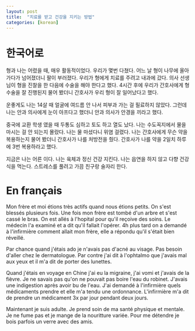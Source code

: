 ```yaml
---
layout: post
title:  "치료를 받고 건강을 지키는 방법"
categories: [korean]
---
```


# 한국어로 
형과 나는 어렸을 때,  매우 활동적이었다.
우리가 몇번 다쳤다.
어느 날 형이 나무에 올아가다가 넘어졌더니 팔이 부러졌다.
우리가 형에게 치료를 주려고  내과에 갔다.
의사 선생님이 형을 진찰을 한 다음에 수술을 해야 한다고 했다.
4시간 후에 우리가 간호사에게 형 수술을 잘 진행된지 물어 봤더니 간호사가 우리 형이 잘 일어났다고 했다.

운좋게도 나는 14살 때 얼굴에 여드름 안 나서 피부과 가는 걸 필료하지 않았다. 
그런데 나는 안과 의사에게 눈이 아프다고 했더니 안과 의사가 안경을 끼라고 했다. 

중국에 교환 학생 였을 때 두통도 심하고 토도 하고 열도 났다.
나는 수도꼭지에서 물을 마시는 걸 안 되는지 몰랐다. 
나는 물 마셨다니 위염 걸렸다.
나는 간호사에게 무슨 약을 복용하는지 물어 봤더니 간호사가 나를 처방전을 줬다. 
간호사가 나를 약을 2일치 하루에 3번 복용하라고 했다. 

지금은 나는 어른 이다.
나는 육체과 정신 건강 지킨다. 
나는 읍연을 하지 않고 다향 건강식을 먹는다. 
스트레스를 풀려고 가끔 친구랑 술자리 한다. 

# En français
Mon frère et moi étions très actifs quand nous étions petits. 
On s'est blessés plusieurs fois. 
Une fois mon frère est tombé d'un arbre et s'est cassé le bras. 
On est allés à l'hopital pour qu'il reçoive des soins. 
Le médecin l'a examiné et a dit qu'il fallait l'opérer. 
4h plus tard on a demandé à l'infirmière comment allait mon frère, elle a répondu qu'il s'était bien réveillé. 

Par chance quand j'étais ado je n'avais pas d'acné au visage. 
Pas besoin d'aller chez le dermatologue. 
Par contre j'ai dit à l'ophtalmo que j'avais mal aux yeux et il m'a dit de porter des lunettes. 

Quand j'étais en voyage en Chine j'ai eu la migraine, j'ai vomi et j'avais de la fièvre. 
Je ne savais pas qu'on ne pouvait pas boire l'eau du robinet. 
J'avais une indigestion après avoir bu de l'eau. 
J'ai demandé à l'infirmière quels médicaments prendre et elle m'a tendu une ordonnance. 
L'infirmière m'a dit de prendre un médicament 3x par jour pendant deux jours. 

Maintenant je suis adulte. 
Je prend soin de ma santé physique et mentale. 
Je ne fume pas et je mange de la nouritture variée. 
Pour me détendre je bois parfois un verre avec des amis. 

